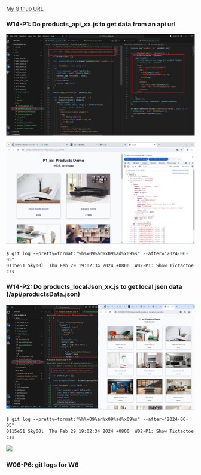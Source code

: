 [My Github URL](https://github.com/Sky00l/1112-js-demo_90.git)
 
### W14-P1: Do products_api_xx.js to get data from an api url
 
![](w14-p1-1.png)
 
![](w14-p1-2.png)

```
$ git log --pretty=format:"%h%x09%an%x09%ad%x09%s" --after="2024-06-05"
0115e51 Sky00l  Thu Feb 29 19:02:34 2024 +0800  W02-P1: Show Tictactoe css

```

### W14-P2: Do products_localJson_xx.js to get local json data (/api/productsData.json)
 
![](w14-p2.png)

```
$ git log --pretty=format:"%h%x09%an%x09%ad%x09%s" --after="2024-06-05"
0115e51 Sky00l  Thu Feb 29 19:02:34 2024 +0800  W02-P1: Show Tictactoe css

```
 
![](w06-p5.png)

### W06-P6: git logs for W6